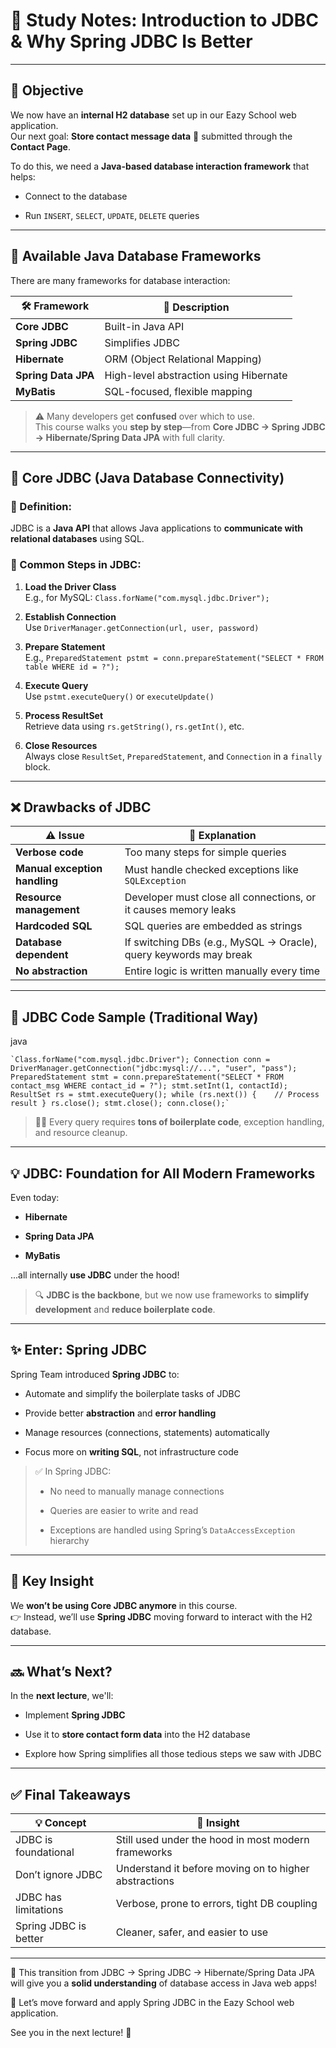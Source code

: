 # 📘 Study Notes: Introduction to JDBC & Why Spring JDBC Is Better

---

## 🚀 Objective

We now have an **internal H2 database** set up in our Eazy School web application.  
Our next goal: **Store contact message data** 📨 submitted through the **Contact Page**.

To do this, we need a **Java-based database interaction framework** that helps:

- Connect to the database
    
- Run `INSERT`, `SELECT`, `UPDATE`, `DELETE` queries
    

---

## 🧰 Available Java Database Frameworks

There are many frameworks for database interaction:

|🛠 Framework|💬 Description|
|---|---|
|**Core JDBC**|Built-in Java API|
|**Spring JDBC**|Simplifies JDBC|
|**Hibernate**|ORM (Object Relational Mapping)|
|**Spring Data JPA**|High-level abstraction using Hibernate|
|**MyBatis**|SQL-focused, flexible mapping|

> ⚠️ Many developers get **confused** over which to use.  
> This course walks you **step by step**—from **Core JDBC → Spring JDBC → Hibernate/Spring Data JPA** with full clarity.

---

## 🔄 Core JDBC (Java Database Connectivity)

### 📌 Definition:

JDBC is a **Java API** that allows Java applications to **communicate with relational databases** using SQL.

### 🔧 Common Steps in JDBC:

1. **Load the Driver Class**  
    E.g., for MySQL: `Class.forName("com.mysql.jdbc.Driver");`
    
2. **Establish Connection**  
    Use `DriverManager.getConnection(url, user, password)`
    
3. **Prepare Statement**  
    E.g., `PreparedStatement pstmt = conn.prepareStatement("SELECT * FROM table WHERE id = ?");`
    
4. **Execute Query**  
    Use `pstmt.executeQuery()` or `executeUpdate()`
    
5. **Process ResultSet**  
    Retrieve data using `rs.getString()`, `rs.getInt()`, etc.
    
6. **Close Resources**  
    Always close `ResultSet`, `PreparedStatement`, and `Connection` in a `finally` block.
    

---

## ❌ Drawbacks of JDBC

|⚠️ Issue|🧾 Explanation|
|---|---|
|**Verbose code**|Too many steps for simple queries|
|**Manual exception handling**|Must handle checked exceptions like `SQLException`|
|**Resource management**|Developer must close all connections, or it causes memory leaks|
|**Hardcoded SQL**|SQL queries are embedded as strings|
|**Database dependent**|If switching DBs (e.g., MySQL → Oracle), query keywords may break|
|**No abstraction**|Entire logic is written manually every time|

---

## 📝 JDBC Code Sample (Traditional Way)

java

	`Class.forName("com.mysql.jdbc.Driver"); Connection conn = DriverManager.getConnection("jdbc:mysql://...", "user", "pass"); PreparedStatement stmt = conn.prepareStatement("SELECT * FROM contact_msg WHERE contact_id = ?"); stmt.setInt(1, contactId); ResultSet rs = stmt.executeQuery(); while (rs.next()) {    // Process result } rs.close(); stmt.close(); conn.close();`

> 😵‍💫 Every query requires **tons of boilerplate code**, exception handling, and resource cleanup.

---

## 💡 JDBC: Foundation for All Modern Frameworks

Even today:

- **Hibernate**
    
- **Spring Data JPA**
    
- **MyBatis**
    

...all internally **use JDBC** under the hood!

> 🔍 **JDBC is the backbone**, but we now use frameworks to **simplify development** and **reduce boilerplate code**.

---

## ✨ Enter: **Spring JDBC**

Spring Team introduced **Spring JDBC** to:

- Automate and simplify the boilerplate tasks of JDBC
    
- Provide better **abstraction** and **error handling**
    
- Manage resources (connections, statements) automatically
    
- Focus more on **writing SQL**, not infrastructure code
    

> ✅ In Spring JDBC:
> 
> - No need to manually manage connections
>     
> - Queries are easier to write and read
>     
> - Exceptions are handled using Spring’s `DataAccessException` hierarchy
>     

---

## 🧠 Key Insight

We **won’t be using Core JDBC anymore** in this course.  
👉 Instead, we’ll use **Spring JDBC** moving forward to interact with the H2 database.

---

## 🔜 What’s Next?

In the **next lecture**, we'll:

- Implement **Spring JDBC**
    
- Use it to **store contact form data** into the H2 database
    
- Explore how Spring simplifies all those tedious steps we saw with JDBC
    

---

## ✅ Final Takeaways

|💡 Concept|📌 Insight|
|---|---|
|JDBC is foundational|Still used under the hood in most modern frameworks|
|Don’t ignore JDBC|Understand it before moving on to higher abstractions|
|JDBC has limitations|Verbose, prone to errors, tight DB coupling|
|Spring JDBC is better|Cleaner, safer, and easier to use|

---

🔁 This transition from JDBC → Spring JDBC → Hibernate/Spring Data JPA will give you a **solid understanding** of database access in Java web apps!

🎯 Let’s move forward and apply Spring JDBC in the Eazy School web application.

See you in the next lecture! 👋